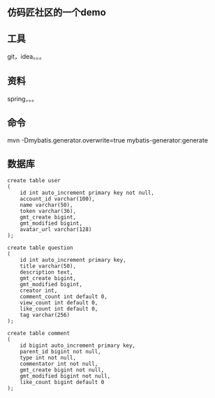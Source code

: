 ## 仿码匠社区的一个demo

## 工具
git，idea。。。


## 资料
spring，。。

## 命令
mvn -Dmybatis.generator.overwrite=true mybatis-generator:generate

## 数据库
```mysql
create table user
(
    id int auto_increment primary key not null,
    account_id varchar(100),
    name varchar(50),
    token varchar(36),
    gmt_create bigint,
    gmt_modified bigint,
    avatar_url varchar(128)
);
```
```mysql
create table question
(
    id int auto_increment primary key,
    title varchar(50),
    description text,
    gmt_create bigint,
    gmt_modified bigint,
    creator int,
    comment_count int default 0,
    view_count int default 0,
    like_count int default 0,
    tag varchar(256)
);
```
```mysql
create table comment
(
    id bigint auto_increment primary key,
    parent_id bigint not null,
    type int not null,
    commentator int not null,
    gmt_create bigint not null,
    gmt_modified bigint not null,
    like_count bigint default 0
);
```
